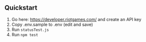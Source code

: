 ## Quickstart

1. Go here: https://developer.riotgames.com/ and create an API key
1. Copy .env.sample to .env (edit and save)
1. Run `statusTest.js`
1. Run `npm test`
